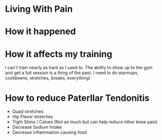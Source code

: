 # Living With Pain

# How it happened

# How it affects my training
I can't train nearly as hard as I used to. The ability to show up to the gym and get a full session is a thing of the past. I need to do warmups, cooldowns, stretches, breaks, everything!

# How to reduce Paterllar Tendonitis
* Quad stretches
* Hip Flexor stretches
* Tight Shins / Calves (Not as much but can help reduce other knee pain)
* Decrease Sodium Intake
* Decrease inflammation causing food